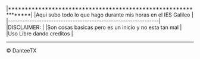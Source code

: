 |***************************************************************|
|Aqui subo todo lo que hago durante mis horas en el IES Galileo |
|---------------------------------------------------------------|
|DISCLAIMER:                                                    |
|Son cosas basicas pero es un inicio y  no esta tan mal         | 
|Uso Libre dando creditos                                       |
*****************************************************************

© DanteeTX
